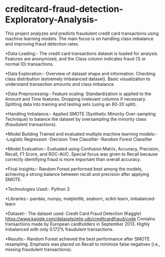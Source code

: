 # creditcard-fraud-detection-Exploratory-Analysis-
This project analyzes and predicts fraudulent credit card transactions using machine learning models. The main focus is on handling class imbalance and improving fraud detection rates.

*Data Loading:-
The credit card transactions dataset is loaded for analysis. Features are anonymized, and the Class column indicates fraud (1) or normal (0) transactions.

*Data Exploration:-
Overview of dataset shape and information.
Checking class distribution (extremely imbalanced dataset).
Basic visualization to understand transaction amounts and class imbalance.

*Data Preprocessing:-
Feature scaling: Standardization is applied to the Amount and Time features.
Dropping irrelevant columns if necessary.
Splitting data into training and testing sets (using an 80-20 split).

*Handling Imbalance:-
Applied SMOTE (Synthetic Minority Over-sampling Technique) to balance the dataset by oversampling the minority class (fraudulent transactions).

*Model Building Trained and evaluated multiple machine learning models:-
-Logistic Regression
-Decision Tree Classifier
-Random Forest Classifier

*Model Evaluation:-
Evaluated using Confusion Matrix, Accuracy, Precision, Recall, F1 Score, and ROC-AUC.
Special focus was given to Recall because correctly identifying fraud is more important than overall accuracy.

*Final Insights:-
Random Forest performed best among the models, achieving a strong balance between recall and precision after applying SMOTE.

*Technologies Used:-
Python 3

*Libraries:-
pandas, numpy, matplotlib, seaborn, scikit-learn, imbalanced-learn

*Dataset:-
The dataset used: Credit Card Fraud Detection (Kaggle)
https://www.kaggle.com/datasets/mlg-ulb/creditcardfraud/code
Contains transactions made by European cardholders in September 2013.
Highly imbalanced with only 0.172% fraudulent transactions.

*Results:-
Random Forest achieved the best performance after SMOTE resampling.
Emphasis was placed on Recall to minimize false negatives (i.e., missing fraudulent transactions).
